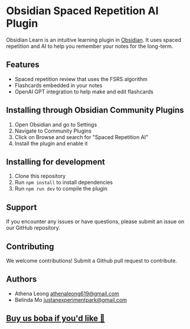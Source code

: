 # Obsidian Spaced Repetition AI Plugin

Obsidian Learn is an intuitive learning plugin in [Obsidian](https://obsidian.md). It uses spaced repetition and AI to help you remember your notes for the long-term.

## Features

- Spaced repetition review that uses the FSRS algorithm
- Flashcards embedded in your notes
- OpenAI GPT integration to help make and edit flashcards

## Installing through Obsidian Community Plugins

1. Open Obsidian and go to Settings
2. Navigate to Community Plugins
3. Click on Browse and search for "Spaced Repetition AI"
4. Install the plugin and enable it

## Installing for development
1. Clone this repository
2. Run `npm install` to install dependencies
3. Run `npm run dev` to compile the plugin

## Support

If you encounter any issues or have questions, please submit an issue on our GitHub repository.

## Contributing

We welcome contributions! Submit a Github pull request to contribute.

## Authors

- Athena Leong <athenaleong619@gmail.com>
- Belinda Mo <justanexperimentpark@gmail.com>

## [Buy us boba if you'd like 🧋](https://buymeacoffee.com/obsidianlearn)
